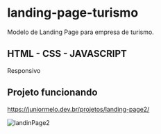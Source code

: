 # landing-page-turismo
Modelo de Landing Page para empresa de turismo. 
## HTML - CSS - JAVASCRIPT
Responsivo
## Projeto funcionando
https://juniormelo.dev.br/projetos/landing-page2/

![landinPage2](https://user-images.githubusercontent.com/22121703/157750624-fffeac5f-d1a7-44c8-8ca7-35247693f31d.png)

